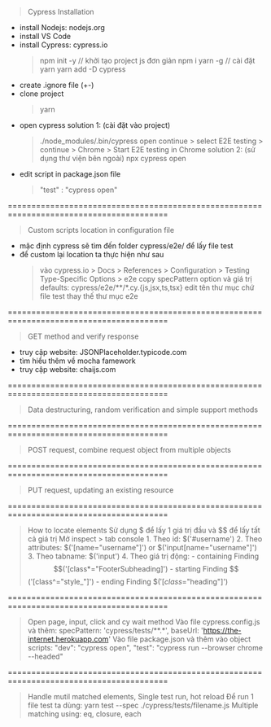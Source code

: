 > Cypress Installation
- install Nodejs: nodejs.org
- install VS Code
- install Cypress: cypress.io
    > npm init -y       // khởi tạo project js đơn giản
    > npm i yarn -g     // cài đặt yarn
    > yarn add -D cypress
- create .ignore file (+-)
- clone project
    > yarn
- open cypress
    solution 1: (cài đặt vào project)
    > ./node_modules/.bin/cypress open
    > continue > select E2E testing > continue > Chrome > Start E2E testing in Chrome
    solution 2: (sử dụng thư viện bên ngoài)
    > npx cypress open
- edit script in package.json file
    > "test" : "cypress open"

========================================================================================
> Custom scripts location in configuration file
- mặc định cypress sẽ tìm đến folder cypress/e2e/ để lấy file test
- để custom lại location ta thực hiện như sau
    > vào cypress.io > Docs > References > Configuration > Testing Type-Specific Options > e2e
    > copy specPattern option và giá trị defaults: cypress/e2e/**/*.cy.{js,jsx,ts,tsx}
    > edit tên thư mục chứ file test thay thế thư mục e2e

========================================================================================
> GET method and verify response
- truy cập website: JSONPlaceholder.typicode.com
- tìm hiểu thêm về mocha famework
- truy cập website: chaijs.com

========================================================================================
> Data destructuring, random verification and simple support methods

========================================================================================
> POST request, combine request object from multiple objects

========================================================================================
> PUT request, updating an existing resource

========================================================================================
> How to locate elements
    Sử dụng $ để lấy 1 giá trị đầu và $$ để lấy tất cả giá trị
    Mở inspect > tab console
    1. Theo id: $('#username')
    2. Theo attributes: $('[name="username"]')  or  $('input[name="username"]')
    3. Theo tabname: $('input')
    4. Theo giá trị động: 
        - containing Finding  $$('[class*="FooterSubheading]')
        - starting Finding    $$('[class^="style_"]')
        - ending Finding      $$('[class$="heading"]')

========================================================================================
> Open page, input, click and cy wait method
    Vào file cypress.config.js và thêm:
        specPattern: 'cypress/tests/**.*',
        baseUrl: 'https://the-internet.herokuapp.com'
    Vào file package.json và thêm vào object scripts:
        "dev": "cypress open",
        "test": "cypress run --browser chrome --headed"

========================================================================================
> Handle mutil matched elements, Single test run, hot reload
    Để run 1 file test ta dùng: yarn test --spec ./cypress/tests/filename.js
    Multiple matching using: eq, closure, each